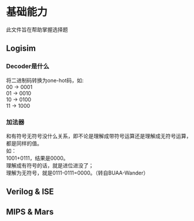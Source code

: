 # 基础能力

此文件旨在帮助掌握选择题

## Logisim

### Decoder是什么

将二进制码转换为one-hot码，如:  
00 -> 0001  
01 -> 0010  
10 -> 0100  
11 -> 1000

### 加法器

和有符号无符号没什么关系，即不论是理解成带符号运算还是理解成无符号运算，都是同样的值。  
如：  
1001+0111，结果是0000。  
理解成有符号的话，就是进位进没了；  
理解为无符号，就是0111-0111=0000。（转自BUAA-Wander）

## Verilog & ISE

## MIPS & Mars
